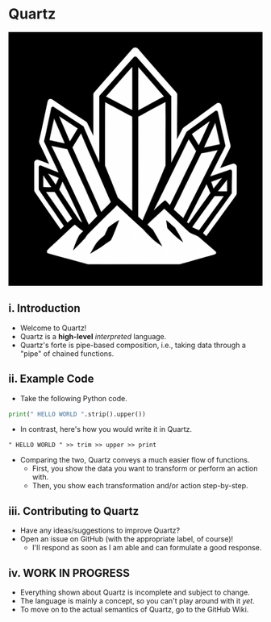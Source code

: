 # Quartz

![Quartz logo](https://github.com/thatcosmicstorm/Quartz/blob/main/Quartz_Logo.png)

## i. Introduction

- Welcome to Quartz!
- Quartz is a **high-level** *interpreted* language.
- Quartz's forte is pipe-based composition, i.e., taking data through a "pipe" of chained functions.

## ii. Example Code

- Take the following Python code.

``` py
print(" HELLO WORLD ".strip().upper())
```

- In contrast, here's how you would write it in Quartz.

``` qrtz
" HELLO WORLD " >> trim >> upper >> print
```

- Comparing the two, Quartz conveys a much easier flow of functions.
  - First, you show the data you want to transform or perform an action with.
  - Then, you show each transformation and/or action step-by-step.

## iii. Contributing to Quartz

- Have any ideas/suggestions to improve Quartz?
- Open an issue on GitHub (with the appropriate label, of course)!
  - I'll respond as soon as I am able and can formulate a good response.

## iv. WORK IN PROGRESS

- Everything shown about Quartz is incomplete and subject to change.
- The language is mainly a concept, so you can't play around with it *yet*.
- To move on to the actual semantics of Quartz, go to the GitHub Wiki.
